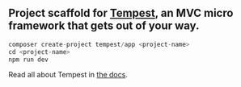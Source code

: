 ## Project scaffold for [Tempest](https://github.com/tempestphp), an MVC micro framework that gets out of your way.

```php
composer create-project tempest/app <project-name>
cd <project-name>
npm run dev
```

Read all about Tempest in
[the docs](https://github.com/tempestphp/tempest-docs/blob/master/01-getting-started.md).
